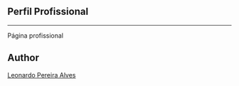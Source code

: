 ## Perfil Profissional
---
Página profissional

## Author
[Leonardo Pereira Alves](https://github.com/leoallvez)
